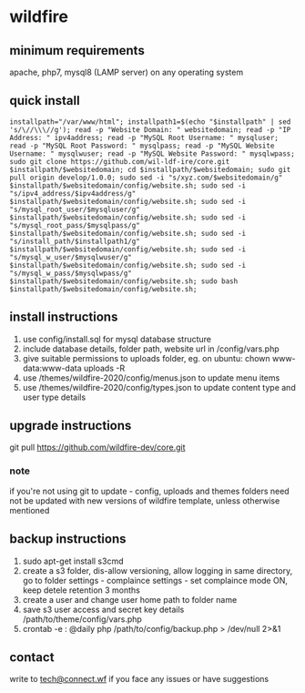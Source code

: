 # wildfire

## minimum requirements
apache, php7, mysql8 (LAMP server) on any operating system

## quick install
```
installpath="/var/www/html"; installpath1=$(echo "$installpath" | sed 's/\//\\\//g'); read -p "Website Domain: " websitedomain; read -p "IP Address: " ipv4address; read -p "MySQL Root Username: " mysqluser; read -p "MySQL Root Password: " mysqlpass; read -p "MySQL Website Username: " mysqlwuser; read -p "MySQL Website Password: " mysqlwpass; sudo git clone https://github.com/wil-ldf-ire/core.git $installpath/$websitedomain; cd $installpath/$websitedomain; sudo git pull origin develop/1.0.0; sudo sed -i "s/xyz.com/$websitedomain/g" $installpath/$websitedomain/config/website.sh; sudo sed -i "s/ipv4_address/$ipv4address/g" $installpath/$websitedomain/config/website.sh; sudo sed -i "s/mysql_root_user/$mysqluser/g" $installpath/$websitedomain/config/website.sh; sudo sed -i "s/mysql_root_pass/$mysqlpass/g" $installpath/$websitedomain/config/website.sh; sudo sed -i "s/install_path/$installpath1/g" $installpath/$websitedomain/config/website.sh; sudo sed -i "s/mysql_w_user/$mysqlwuser/g" $installpath/$websitedomain/config/website.sh; sudo sed -i "s/mysql_w_pass/$mysqlwpass/g" $installpath/$websitedomain/config/website.sh; sudo bash $installpath/$websitedomain/config/website.sh;
```

## install instructions
1. use config/install.sql for mysql database structure
2. include database details, folder path, website url in /config/vars.php
3. give suitable permissions to uploads folder, eg. on ubuntu: chown www-data:www-data uploads -R
4. use /themes/wildfire-2020/config/menus.json to update menu items
5. use /themes/wildfire-2020/config/types.json to update content type and user type details

## upgrade instructions
git pull https://github.com/wildfire-dev/core.git

### note
if you're not using git to update - config, uploads and themes folders need not be updated with new versions of wildfire template, unless otherwise mentioned

## backup instructions
1. sudo apt-get install s3cmd
2. create a s3 folder, dis-allow versioning, allow logging in same directory, go to folder settings - complaince settings - set complaince mode ON, keep detele retention 3 months
3. create a user and change user home path to folder name
4. save s3 user access and secret key details /path/to/theme/config/vars.php
5. crontab -e : @daily  php /path/to/config/backup.php > /dev/null 2>&1

## contact
write to tech@connect.wf if you face any issues or have suggestions 